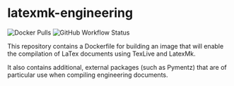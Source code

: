 # latexmk-engineering

![Docker Pulls](https://img.shields.io/docker/pulls/hughesjs/latexmk-engineering?logo=docker&style=for-the-badge)
![GitHub Workflow Status](https://img.shields.io/github/workflow/status/hughesjs/latexmk-engineering/Deploy-To-Docker-Hub?style=for-the-badge)

This repository contains a Dockerfile for building an image that will enable the compilation of LaTex documents using TexLive and LatexMk.

It also contains additional, external packages (such as Pymentz) that are of particular use when compiling engineering documents.
